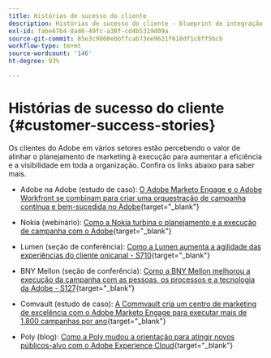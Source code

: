 ```yaml
---
title: Histórias de sucesso do cliente
description: Histórias de sucesso do cliente - blueprint de integração do Marketo Engage e da Workfront
exl-id: fabe67b4-8ad6-49fc-a38f-cd4b5319d09a
source-git-commit: 85e3c9060ebbffcab73ee9621f610df1c8ff5bcb
workflow-type: tm+mt
source-wordcount: '146'
ht-degree: 93%

---
```


# Histórias de sucesso do cliente {#customer-success-stories}

Os clientes do Adobe em vários setores estão percebendo o valor de alinhar o planejamento de marketing à execução para aumentar a eficiência e a visibilidade em toda a organização. Confira os links abaixo para saber mais.

* Adobe na Adobe (estudo de caso): [O Adobe Marketo Engage e o Adobe Workfront se combinam para criar uma orquestração de campanha contínua e bem-sucedida no Adobe](https://business.adobe.com/customer-success-stories/adobe-campaign-orchestration-case-study){target="_blank"}

* Nokia (webinário): [Como a Nokia turbina o planejamento e a execução de campanha com o Adobe](https://engage.adobe.com/MarWF22Q4WBR-Registration.html){target="_blank"}

* Lumen (seção de conferência): [Como a Lumen aumenta a agilidade das experiências do cliente onicanal - S710](https://business.adobe.com/summit/2022/sessions/how-lumen-drives-agility-for-omnichannel-customer-s710.html){target="_blank"}

* BNY Mellon (seção de conferência): [Como a BNY Mellon melhorou a execução da campanha com as pessoas, os processos e a tecnologia da Adobe - S127](https://business.adobe.com/events/experience-makers-live/2022/sessions/how-bny-mellon-improved-campaign-execution-with-pe-s127.html){target="_blank"}

* Comvault (estudo de caso): [A Commvault cria um centro de marketing de excelência com o Adobe Marketo Engage para executar mais de 1.800 campanhas por ano](https://business.adobe.com/customer-success-stories/commvault-case-study){target="_blank"}

* Poly (blog): [Como a Poly mudou a orientação para atingir novos públicos-alvo com o Adobe Experience Cloud](https://business.adobe.com/blog/basics/how-poly-shifted-gears-reach-new-audiences-adobe-experience-cloud){target="_blank"}

